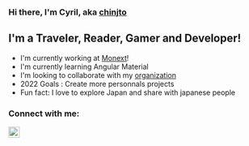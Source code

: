 ### Hi there, I'm Cyril, aka [chinjto][website]

## I'm a Traveler, Reader, Gamer and Developer!
- I'm currently working at [Monext][monext]!
- I'm currently learning Angular Material
- I'm looking to collaborate with my [organization][repotako]
- 2022 Goals : Create more personnals projects
- Fun fact: I love to explore Japan and share with japanese people

### Connect with me:
[<img align="left" alt="chinjto | LinkedIn" width="22px" src="https://cdn.jsdelivr.net/npm/simple-icons@v3/icons/linkedin.svg" />][linkedin]

[website]: http://www.cyril-defaye.fr
[monext]: https://www.monext.fr/
[repotako]: https://github.com/takoyadev
[linkedin]: https://www.linkedin.com/in/cyrildefaye/
